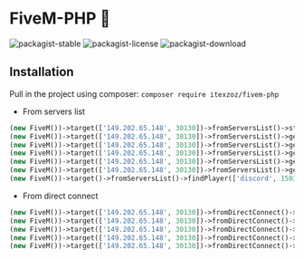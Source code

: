 # FiveM-PHP  🐌
![packagist-stable](https://badgen.net/packagist/v/itexzoz/fivem-php)
![packagist-license](https://img.shields.io/packagist/l/itexzoz/fivem-php.svg)
![packagist-download](https://badgen.net/packagist/dt/itexzoz/fivem-php)

## Installation
Pull in the project using composer:
`composer require itexzoz/fivem-php`


- From servers list 
```php
(new FiveM())->target(['149.202.65.148', 30130])->fromServersList()->status();
(new FiveM())->target(['149.202.65.148', 30130])->fromServersList()->get();
(new FiveM())->target(['149.202.65.148', 30130])->fromServersList()->getPlayers();
(new FiveM())->target(['149.202.65.148', 30130])->fromServersList()->getInfos();
(new FiveM())->target(['149.202.65.148', 30130])->fromServersList()->getResources();
(new FiveM())->target(['149.202.65.148', 30130])->fromServersList()->getRequest(); // GuzzleHttp
(new FiveM())->target()->fromServersList()->findPlayer(['discord', 150336961867939840]);
```

- From direct connect
```php
(new FiveM())->target(['149.202.65.148', 30130])->fromDirectConnect()->status();
(new FiveM())->target(['149.202.65.148', 30130])->fromDirectConnect()->get();
(new FiveM())->target(['149.202.65.148', 30130])->fromDirectConnect()->getPlayers();
(new FiveM())->target(['149.202.65.148', 30130])->fromDirectConnect()->getInfos();
(new FiveM())->target(['149.202.65.148', 30130])->fromDirectConnect()->getResources();
```

